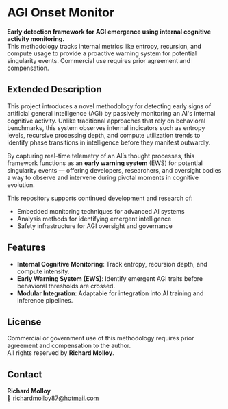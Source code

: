 # AGI Onset Monitor

**Early detection framework for AGI emergence using internal cognitive activity monitoring.**  
This methodology tracks internal metrics like entropy, recursion, and compute usage to provide a proactive warning system for potential singularity events. Commercial use requires prior agreement and compensation.

## Extended Description
This project introduces a novel methodology for detecting early signs of artificial general intelligence (AGI) by passively monitoring an AI's internal cognitive activity. Unlike traditional approaches that rely on behavioral benchmarks, this system observes internal indicators such as entropy levels, recursive processing depth, and compute utilization trends to identify phase transitions in intelligence before they manifest outwardly.

By capturing real-time telemetry of an AI’s thought processes, this framework functions as an **early warning system** (EWS) for potential singularity events — offering developers, researchers, and oversight bodies a way to observe and intervene during pivotal moments in cognitive evolution.

This repository supports continued development and research of:
- Embedded monitoring techniques for advanced AI systems
- Analysis methods for identifying emergent intelligence
- Safety infrastructure for AGI oversight and governance

## Features
- **Internal Cognitive Monitoring**: Track entropy, recursion depth, and compute intensity.
- **Early Warning System (EWS)**: Identify emergent AGI traits before behavioral thresholds are crossed.
- **Modular Integration**: Adaptable for integration into AI training and inference pipelines.

## License
Commercial or government use of this methodology requires prior agreement and compensation to the author.  
All rights reserved by **Richard Molloy**.

## Contact
**Richard Molloy**  
📧 richardmolloy87@hotmail.com
